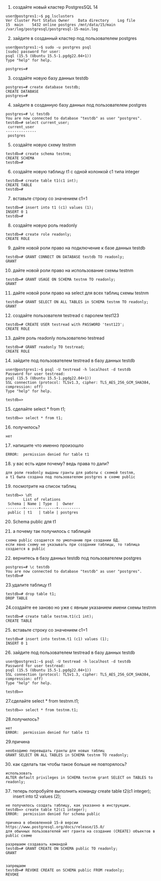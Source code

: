 1. создайте новый кластер PostgresSQL 14  
``` text
user@postgres1:~$ pg_lsclusters
Ver Cluster Port Status Owner    Data directory    Log file
15  main    5432 online postgres /mnt/data/15/main /var/log/postgresql/postgresql-15-main.log
```  
2. зайдите в созданный кластер под пользователем postgres
``` text
user@postgres1:~$ sudo -u postgres psql
[sudo] password for user: 
psql (15.5 (Ubuntu 15.5-1.pgdg22.04+1))
Type "help" for help.

postgres=# 
```  
3. создайте новую базу данных testdb
``` text
postgres=# create database testdb;
CREATE DATABASE
postgres=#
```  
4. зайдите в созданную базу данных под пользователем postgres
``` text
postgres=# \c testdb
You are now connected to database "testdb" as user "postgres".
testdb=# select current_user;
 current_user 
--------------
 postgres
```  
5. создайте новую схему testnm
``` text
testdb=# create schema testnm;
CREATE SCHEMA
testdb=#
```  
6. создайте новую таблицу t1 с одной колонкой c1 типа integer
``` text
testdb=# create table t1(c1 int);
CREATE TABLE
testdb=#
```  
7. вставьте строку со значением c1=1
``` text
testdb=# insert into t1 (c1) values (1);
INSERT 0 1
testdb=#
```  
8. создайте новую роль readonly
``` text
testdb=# create role readonly;
CREATE ROLE
```  
9. дайте новой роли право на подключение к базе данных testdb
``` text
testdb=# GRANT CONNECT ON DATABASE testdb TO readonly;
GRANT
```  
10. дайте новой роли право на использование схемы testnm
``` text
testdb=# GRANT USAGE ON SCHEMA testnm TO readonly;
GRANT
```  
11. дайте новой роли право на select для всех таблиц схемы testnm
``` text
testdb=# GRANT SELECT ON ALL TABLES in SCHEMA testnm TO readonly;
GRANT
```  
12. создайте пользователя testread с паролем test123
``` text
testdb=# CREATE USER testread with PASSWORD 'test123';
CREATE ROLE
``` 
13. дайте роль readonly пользователю testread
``` text
testdb=# GRANT readonly TO testread;
CREATE ROLE
``` 
14. зайдите под пользователем testread в базу данных testdb
``` text
user@postgres1:~$ psql -U testread -h localhost -d testdb
Password for user testread: 
psql (15.5 (Ubuntu 15.5-1.pgdg22.04+1))
SSL connection (protocol: TLSv1.3, cipher: TLS_AES_256_GCM_SHA384, compression: off)
Type "help" for help.

testdb=>
``` 
15. сделайте select * from t1;
``` text
testdb=> select * from t1;
``` 
16. получилось?
``` text
нет
``` 
17. напишите что именно произошло
``` text
ERROR:  permission denied for table t1
```
18. у вас есть идеи почему? ведь права то дали?
``` text
для роли readonly выданы гранты для работы с схемой testnm,
а t1 была создана под пользователем postgres в схеме public
``` 
19. посмотрите на список таблиц
``` text
testdb=> \dt
        List of relations
 Schema | Name | Type  |  Owner   
--------+------+-------+----------
 public | t1   | table | postgres
``` 
20. Schema public для t1  
    
21. а почему так получилось с таблицей
``` text
схема public создается по умолчанию при создании БД. 
если явно схему не указывать при создании таблицы, то таблица создается в public 
```
22. вернитесь в базу данных testdb под пользователем postgres
``` text
postgres=# \c testdb
You are now connected to database "testdb" as user "postgres".
testdb=# 
``` 
23.удалите таблицу t1
``` text
testdb=# drop table t1;
DROP TABLE
```
24.создайте ее заново но уже с явным указанием имени схемы testnm
``` text
testdb=# create table testnm.t1(c1 int);
CREATE TABLE
```
25. вставьте строку со значением c1=1
``` text
testdb=# insert into testnm.t1 (c1) values (1);
INSERT 0 1
```
26. зайдите под пользователем testread в базу данных testdb
``` text
user@postgres1:~$ psql -U testread -h localhost -d testdb
Password for user testread: 
psql (15.5 (Ubuntu 15.5-1.pgdg22.04+1))
SSL connection (protocol: TLSv1.3, cipher: TLS_AES_256_GCM_SHA384, compression: off)
Type "help" for help.

testdb=> 
```
27.сделайте select * from testnm.t1;
``` text
testdb=> select * from testnm.t1;
```
28.получилось?
``` text
нет
ERROR:  permission denied for table t1
```
29.причина
``` text
необходимо перевыдать гранты для новых таблиц
GRANT SELECT ON ALL TABLES in SCHEMA testnm TO readonly;
```
30. как сделать так чтобы такое больше не повторялось?
``` text
использовать 
ALTER default privileges in SCHEMA testnm grant SELECT on TABLES to readonly; 
```
37. теперь попробуйте выполнить команду create table t2(c1 integer); insert into t2 values (2);
``` text
не получилось создать таблицу, как указанно в инструкции. 
testdb=> create table t2(c1 integer);
ERROR:  permission denied for schema public

причина в обновленной 15-й версии https://www.postgresql.org/docs/release/15.0/ 
для обычных пользователей нет гранта на создание (CREATE) объектов в public схеме 

разрешаем создавать командой
testdb=# GRANT CREATE ON SCHEMA public TO readonly;
GRANT


запрещаем
testdb=# REVOKE CREATE on SCHEMA public FROM readonly;
REVOKE

```


